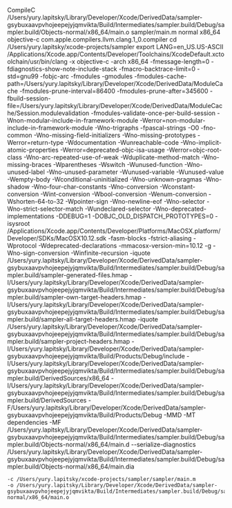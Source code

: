 CompileC /Users/yury.lapitsky/Library/Developer/Xcode/DerivedData/sampler-gsybuxaavpvhojeepejyjqmvikta/Build/Intermediates/sampler.build/Debug/sampler.build/Objects-normal/x86_64/main.o sampler/main.m normal x86_64 objective-c com.apple.compilers.llvm.clang.1_0.compiler
    cd /Users/yury.lapitsky/xcode-projects/sampler
    export LANG=en_US.US-ASCII
    /Applications/Xcode.app/Contents/Developer/Toolchains/XcodeDefault.xctoolchain/usr/bin/clang 
    -x objective-c 
    -arch x86_64 
    -fmessage-length=0 
    -fdiagnostics-show-note-include-stack 
    -fmacro-backtrace-limit=0 
    -std=gnu99 
    -fobjc-arc 
    -fmodules 
    -gmodules 
    -fmodules-cache-path=/Users/yury.lapitsky/Library/Developer/Xcode/DerivedData/ModuleCache 
    -fmodules-prune-interval=86400 
    -fmodules-prune-after=345600 
    -fbuild-session-file=/Users/yury.lapitsky/Library/Developer/Xcode/DerivedData/ModuleCache/Session.modulevalidation 
    -fmodules-validate-once-per-build-session 
    -Wnon-modular-include-in-framework-module 
    -Werror=non-modular-include-in-framework-module 
    -Wno-trigraphs 
    -fpascal-strings -O0 
    -fno-common 
    -Wno-missing-field-initializers 
    -Wno-missing-prototypes 
    -Werror=return-type 
    -Wdocumentation 
    -Wunreachable-code 
    -Wno-implicit-atomic-properties 
    -Werror=deprecated-objc-isa-usage 
    -Werror=objc-root-class 
    -Wno-arc-repeated-use-of-weak 
    -Wduplicate-method-match 
    -Wno-missing-braces 
    -Wparentheses 
    -Wswitch 
    -Wunused-function 
    -Wno-unused-label 
    -Wno-unused-parameter 
    -Wunused-variable 
    -Wunused-value 
    -Wempty-body 
    -Wconditional-uninitialized 
    -Wno-unknown-pragmas 
    -Wno-shadow 
    -Wno-four-char-constants 
    -Wno-conversion 
    -Wconstant-conversion 
    -Wint-conversion 
    -Wbool-conversion 
    -Wenum-conversion 
    -Wshorten-64-to-32 
    -Wpointer-sign 
    -Wno-newline-eof 
    -Wno-selector 
    -Wno-strict-selector-match 
    -Wundeclared-selector 
    -Wno-deprecated-implementations 
    -DDEBUG=1 
    -DOBJC_OLD_DISPATCH_PROTOTYPES=0 
    -isysroot /Applications/Xcode.app/Contents/Developer/Platforms/MacOSX.platform/Developer/SDKs/MacOSX10.12.sdk 
    -fasm-blocks 
    -fstrict-aliasing 
    -Wprotocol 
    -Wdeprecated-declarations 
    -mmacosx-version-min=10.12 
    -g 
    -Wno-sign-conversion 
    -Winfinite-recursion 
    -iquote /Users/yury.lapitsky/Library/Developer/Xcode/DerivedData/sampler-gsybuxaavpvhojeepejyjqmvikta/Build/Intermediates/sampler.build/Debug/sampler.build/sampler-generated-files.hmap 
    -I/Users/yury.lapitsky/Library/Developer/Xcode/DerivedData/sampler-gsybuxaavpvhojeepejyjqmvikta/Build/Intermediates/sampler.build/Debug/sampler.build/sampler-own-target-headers.hmap 
    -I/Users/yury.lapitsky/Library/Developer/Xcode/DerivedData/sampler-gsybuxaavpvhojeepejyjqmvikta/Build/Intermediates/sampler.build/Debug/sampler.build/sampler-all-target-headers.hmap 
    -iquote /Users/yury.lapitsky/Library/Developer/Xcode/DerivedData/sampler-gsybuxaavpvhojeepejyjqmvikta/Build/Intermediates/sampler.build/Debug/sampler.build/sampler-project-headers.hmap 
    -I/Users/yury.lapitsky/Library/Developer/Xcode/DerivedData/sampler-gsybuxaavpvhojeepejyjqmvikta/Build/Products/Debug/include 
    -I/Users/yury.lapitsky/Library/Developer/Xcode/DerivedData/sampler-gsybuxaavpvhojeepejyjqmvikta/Build/Intermediates/sampler.build/Debug/sampler.build/DerivedSources/x86_64 
    -I/Users/yury.lapitsky/Library/Developer/Xcode/DerivedData/sampler-gsybuxaavpvhojeepejyjqmvikta/Build/Intermediates/sampler.build/Debug/sampler.build/DerivedSources 
    -F/Users/yury.lapitsky/Library/Developer/Xcode/DerivedData/sampler-gsybuxaavpvhojeepejyjqmvikta/Build/Products/Debug -MMD -MT dependencies 
    -MF /Users/yury.lapitsky/Library/Developer/Xcode/DerivedData/sampler-gsybuxaavpvhojeepejyjqmvikta/Build/Intermediates/sampler.build/Debug/sampler.build/Objects-normal/x86_64/main.d 
	--serialize-diagnostics /Users/yury.lapitsky/Library/Developer/Xcode/DerivedData/sampler-gsybuxaavpvhojeepejyjqmvikta/Build/Intermediates/sampler.build/Debug/sampler.build/Objects-normal/x86_64/main.dia 

    -c /Users/yury.lapitsky/xcode-projects/sampler/sampler/main.m 
	-o /Users/yury.lapitsky/Library/Developer/Xcode/DerivedData/sampler-gsybuxaavpvhojeepejyjqmvikta/Build/Intermediates/sampler.build/Debug/sampler.build/Objects-normal/x86_64/main.o
